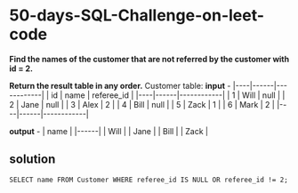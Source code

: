 # 50-days-SQL-Challenge-on-leet-code
**Find the names of the customer that are not referred by the customer with id = 2.**

**Return the result table in any order.**
Customer table:
**input** -
|----|------|------------|
| id | name | referee_id |
|----|------|------------|
| 1  | Will | null       |
| 2  | Jane | null       |
| 3  | Alex | 2          |
| 4  | Bill | null       |
| 5  | Zack | 1          |
| 6  | Mark | 2          |
|----|------|------------|

**output** - 
| name |
|------|
| Will |
| Jane |
| Bill |
| Zack |


## solution
``` SELECT name FROM Customer WHERE referee_id IS NULL OR referee_id != 2; ```

